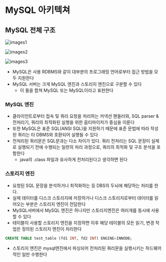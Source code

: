 # MySQL 아키텍쳐

## MySQL 전체 구조

![images1](images/mysql_architecture_1.png)

![images2](images/mysql_architecture_2.png)

![images3](images/mysql_architecture_3.png)

- MySQL은 사용 RDBMS와 같이 대부분의 프로그래밍 언어로부터 접근 방법을 모두 지원한다
- MySQL 서버는 크게 MySQL 엔진과 스토리지 엔진으로 구분할 수 있다
  - 이 둘을 합쳐 MySQL 또는 MySQL이라고 표현한다

### MySQL 엔진

- 클라이언트로부터 접속 및 쿼리 요청을 처리하는 커넥션 핸들러와, SQL parser & 전처리기, 쿼리의 최적화된 실행을 위한 옵티마이저가 중심을 이룬다
- 또한 MySQL은 표준 SQL(ANSI SQL)을 지원하기 때문에 표준 문법에 따라 작성된 쿼리는 타 DBMS와 호환되어 실행될 수 있다
- 전처리된 쿼리문은 SQL문과는 다소 차이가 있다. 쿼리 전처리는 SQL 문장이 실제로 실행되기 전에 수행되는 일련의 처리 과정으로, 쿼리의 최적화 및 구조 분석을 포함한다
  - java의 .class 파일과 유사하게 전처리된다고 생각하면 된다

### 스토리지 엔진

- 요청된 SQL 문장을 분석하거나 최적화하는 등 DBS의 두뇌에 해당하는 처리를 한다.
- 실제 데이터를 디스크 스토리지에 저장하거나 디스크 스토리지로부터 데이터를 읽어오는 부분은 스토리지 엔진이 전담한다
- MySQL서버에서 MySQL 엔진은 하나지만 스토리지엔진은 여러개를 동시에 사용할 수 있다
- 테이블이 사용할 스토리지 엔진을 지정하면 이후 해당 테이블의 모든 읽기, 변경 작업은 정의된 스토리지 엔진이 처리한다

```sql
CREATE TABLE test_table (fd1 INT, fd2 INT) ENGINE=INNODB;
```

- 스토리지 엔진은 mysql엔진에서 파싱되어 전처리된 쿼리문을 실행시키는 하드웨어적인 일만 수행한다
